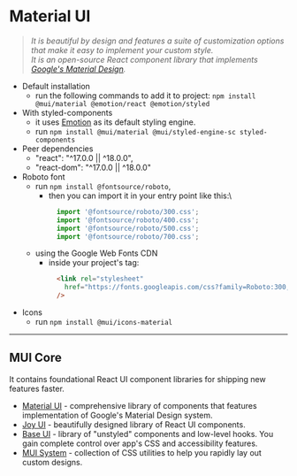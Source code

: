 # Material UI
> _It is beautiful by design and features a suite of customization options that make it easy to implement your custom style._\
> _It is an open-source React component library that implements [Google's Material Design](https://m2.material.io/)._

* Default installation
  + run the following commands to add it to project: ``npm install @mui/material @emotion/react @emotion/styled``
* With styled-components
  + it uses [Emotion](https://emotion.sh/docs/introduction) as its default styling engine.
  + run ``npm install @mui/material @mui/styled-engine-sc styled-components``
* Peer dependencies
  + "react": "^17.0.0 || ^18.0.0",
  + "react-dom": "^17.0.0 || ^18.0.0"
* Roboto font
  + run ``npm install @fontsource/roboto``,
    - then you can import it in your entry point like this:\
        ```javascript
          import '@fontsource/roboto/300.css';
          import '@fontsource/roboto/400.css';
          import '@fontsource/roboto/500.css';
          import '@fontsource/roboto/700.css';
        ```
  + using the Google Web Fonts CDN
    - inside your project's <head /> tag:
        ```html
          <link rel="stylesheet"
            href="https://fonts.googleapis.com/css?family=Roboto:300,400,500,700&display=swap"
          />
        ```
* Icons
  + run ```npm install @mui/icons-material```
  
- - -

## MUI Core
It contains foundational React UI component libraries for shipping new features faster.
  * [Material UI](https://mui.com/material-ui/getting-started) - comprehensive library of components that features implementation of Google's Material Design system.
  * [Joy UI](https://github.com/SKindij/React-UI-Styling-Playbook/tree/main/Material-UI/Joy-UI) - beautifully designed library of React UI components.
  * [Base UI](https://github.com/SKindij/React-UI-Styling-Playbook/tree/main/Material-UI/Base-UI) - library of "unstyled" components and low-level hooks. You gain complete control over app's CSS and accessibility features.
  * [MUI System](https://github.com/SKindij/React-UI-Styling-Playbook/tree/main/Material-UI/MUI-System) - collection of CSS utilities to help you rapidly lay out custom designs.




